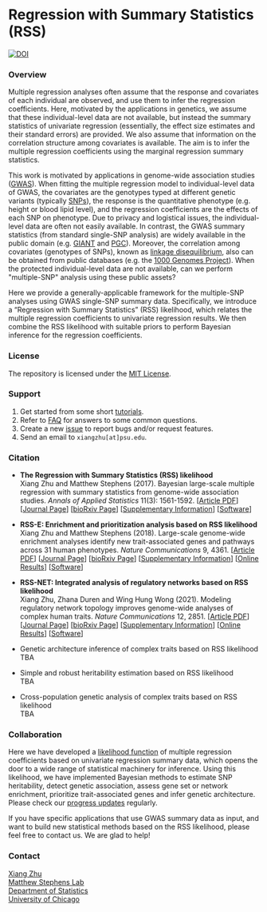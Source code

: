 # Regression with Summary Statistics (RSS)

[![DOI](https://zenodo.org/badge/DOI/10.5281/zenodo.1473797.svg)](https://doi.org/10.5281/zenodo.1473797)

### Overview

Multiple regression analyses often assume that the response and
covariates of each individual are observed, and use them to infer the
regression coefficients. Here, motivated by the applications in
genetics, we assume that these individual-level data are not
available, but instead the summary statistics of univariate regression
(essentially, the effect size estimates and their standard errors) are
provided. We also assume that information on the correlation structure
among covariates is available. The aim is to infer the multiple
regression coefficients using the marginal regression summary
statistics.

This work is motivated by applications in genome-wide association studies
([GWAS](https://en.wikipedia.org/wiki/Genome-wide_association_study)).
When fitting the multiple regression model to individual-level data of GWAS,
the covariates are the genotypes typed at different genetic variants
(typically [SNPs](https://en.wikipedia.org/wiki/Single-nucleotide_polymorphism)),
the response is the quantitative phenotype (e.g. height or blood lipid level),
and the regression coefficients are the effects of each SNP on phenotype.
Due to privacy and logistical issues, the individual-level data are often not easily available.
In contrast, the GWAS summary statistics (from standard single-SNP analysis)
are widely available in the public domain
(e.g. [GIANT](https://www.broadinstitute.org/collaboration/giant/index.php/GIANT_consortium_data_files)
and [PGC](https://www.med.unc.edu/pgc/results-and-downloads/downloads)).
Moreover, the correlation among covariates (genotypes of SNPs),
known as [linkage disequilibrium](https://en.wikipedia.org/wiki/Linkage_disequilibrium),
also can be obtained from public databases
(e.g. the [1000 Genomes Project](https://www.1000genomes.org/home)).
When the protected individual-level data are not available,
can we perform "multiple-SNP" analysis using these public assets?

Here we provide a generally-applicable framework for the
multiple-SNP analyses using GWAS single-SNP summary data.
Specifically, we introduce a “Regression with Summary Statistics” (RSS) likelihood,
which relates the multiple regression coefficients to univariate regression results.
We then combine the RSS likelihood with suitable priors to
perform Bayesian inference for the regression coefficients.

### License

The repository is licensed under the [MIT License](LICENSE).

### Support

1. Get started from some short [tutorials](http://stephenslab.github.io/rss).
2. Refer to [FAQ](https://stephenslab.github.io/rss/faq.html) for answers to some common questions.
3. Create a new [issue](https://github.com/stephenslab/rss/issues) to report bugs and/or request features.
4. Send an email to `xiangzhu[at]psu.edu`.

### Citation

- **The Regression with Summary Statistics (RSS) likelihood** <br>
Xiang Zhu and Matthew Stephens (2017).
Bayesian large-scale multiple regression with
summary statistics from genome-wide association studies.
*Annals of Applied Statistics* 11(3): 1561-1592.
[[Article PDF](https://stephenslab.uchicago.edu/assets/papers/Zhu2017.pdf)]
[[Journal Page](https://dx.doi.org/10.1214/17-AOAS1046)]
[[bioRxiv Page](https://doi.org/10.1101/042457)]
[[Supplementary Information](https://stephenslab.uchicago.edu/assets/papers/Zhu2017-supplement.pdf)]
[[Software](https://github.com/stephenslab/rss/tree/master/src)]

- **RSS-E: Enrichment and prioritization analysis based on RSS likelihood** <br>
Xiang Zhu and Matthew Stephens (2018).
Large-scale genome-wide enrichment analyses identify new
trait-associated genes and pathways across 31 human phenotypes.
*Nature Communications* 9, 4361.
[[Article PDF](https://www.nature.com/articles/s41467-018-06805-x.pdf)]
[[Journal Page](https://doi.org/10.1038/s41467-018-06805-x)]
[[bioRxiv Page](https://doi.org/10.1101/160770)]
[[Supplementary Information](https://static-content.springer.com/esm/art%3A10.1038%2Fs41467-018-06805-x/MediaObjects/41467_2018_6805_MOESM1_ESM.pdf)]
[[Online Results](https://xiangzhu.github.io/rss-gsea/)]
[[Software](https://github.com/stephenslab/rss/tree/master/src_vb)]

- **RSS-NET: Integrated analysis of regulatory networks based on RSS likelihood** <br>
Xiang Zhu, Zhana Duren and Wing Hung Wong (2021).
Modeling regulatory network topology improves
genome-wide analyses of complex human traits.
*Nature Communications* 12, 2851.
[[Article PDF](https://www.nature.com/articles/s41467-021-22588-0.pdf)]
[[Journal Page](https://doi.org/10.1038/s41467-021-22588-0)]
[[bioRxiv Page](https://doi.org/10.1101/2020.03.13.990010)]
[[Supplementary Information](https://static-content.springer.com/esm/art%3A10.1038%2Fs41467-021-22588-0/MediaObjects/41467_2021_22588_MOESM1_ESM.pdf)]
[[Online Results](https://xiangzhu.github.io/rss-net-results/)]
[[Software](https://github.com/SUwonglab/rss-net)]

- Genetic architecture inference of complex traits based on RSS likelihood <br> TBA
- Simple and robust heritability estimation based on RSS likelihood <br> TBA
- Cross-population genetic analysis of complex traits based on RSS likelihood <br> TBA 

### Collaboration

Here we have developed a [likelihood function](http://dx.doi.org/10.1214/17-AOAS1046)
of multiple regression coefficients based on univariate regression summary data,
which opens the door to a wide range of statistical machinery for inference.
Using this likelihood, we have implemented Bayesian methods to estimate SNP heritability,
detect genetic association, assess gene set or network enrichment,
prioritize trait-associated genes and infer genetic architecture.
Please check our [progress updates](https://stephenslab.github.io/rss/news.html) regularly. 

If you have specific applications that use GWAS summary data as input,
and want to build new statistical methods based on the RSS likelihood,
please feel free to contact us. We are glad to help!  

### Contact

[Xiang Zhu](https://github.com/xiangzhu) <br>
[Matthew Stephens Lab](http://stephenslab.uchicago.edu) <br>
[Department of Statistics](https://stat.uchicago.edu) <br>
[University of Chicago](https://www.uchicago.edu) <br>

